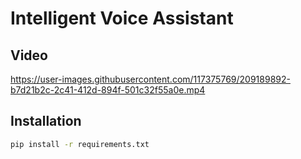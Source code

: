 # Intelligent Voice Assistant

## Video
https://user-images.githubusercontent.com/117375769/209189892-b7d21b2c-2c41-412d-894f-501c32f55a0e.mp4


## Installation
```bash
pip install -r requirements.txt
```

